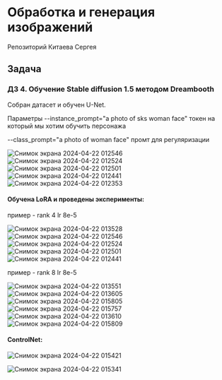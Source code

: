 # Обработка и генерация изображений

Репозиторий Китаева Сергея

## Задача 

### ДЗ 4. Обучение Stable diffusion 1.5 методом Dreambooth

Собран датасет и обучен U-Net.

Параметры
--instance_prompt="a photo of sks woman face" токен на который мы хотим обучить персонажа

--class_prompt="a photo of woman face" промт для регуляризации

![Снимок экрана 2024-04-22 012546](https://github.com/Sergey-Kit/itmo_image_generation_course/assets/82327055/b3c075da-09c5-47ee-9fc2-d2fba20b0e42)
![Снимок экрана 2024-04-22 012524](https://github.com/Sergey-Kit/itmo_image_generation_course/assets/82327055/5e1e2bdb-9a16-4904-9f52-62b1e21e3625)
![Снимок экрана 2024-04-22 012501](https://github.com/Sergey-Kit/itmo_image_generation_course/assets/82327055/0bcfe600-b5ca-43cc-8043-f8cd09473ea6)
![Снимок экрана 2024-04-22 012441](https://github.com/Sergey-Kit/itmo_image_generation_course/assets/82327055/eeeedfa6-4656-4c27-bf61-9933e720ef8e)
![Снимок экрана 2024-04-22 012353](https://github.com/Sergey-Kit/itmo_image_generation_course/assets/82327055/d6629fcc-7eb3-40da-bea7-599d4555fca9)



#### Обучена LoRA и проведены эксперименты: 

пример - rank 4 lr 8e-5

![Снимок экрана 2024-04-22 013528](https://github.com/Sergey-Kit/itmo_image_generation_course/assets/82327055/7f4e390d-6331-495d-a5e9-541f15953803)
![Снимок экрана 2024-04-22 012546](https://github.com/Sergey-Kit/itmo_image_generation_course/assets/82327055/53fc82c0-b533-48ea-bc75-6f830b22056f)
![Снимок экрана 2024-04-22 012524](https://github.com/Sergey-Kit/itmo_image_generation_course/assets/82327055/f4d41787-bf93-4c3d-b6d5-0f85b9bcf897)
![Снимок экрана 2024-04-22 012501](https://github.com/Sergey-Kit/itmo_image_generation_course/assets/82327055/533de96d-11fc-4b9f-a1e4-7e9175200fed)
![Снимок экрана 2024-04-22 012441](https://github.com/Sergey-Kit/itmo_image_generation_course/assets/82327055/6160f84d-2cee-4bd6-993d-47c0cb481adf)

пример - rank 8 lr 8e-5

![Снимок экрана 2024-04-22 013551](https://github.com/Sergey-Kit/itmo_image_generation_course/assets/82327055/92bc3ca0-ac1c-4534-9fbb-ab4b6c8758ad)
![Снимок экрана 2024-04-22 013605](https://github.com/Sergey-Kit/itmo_image_generation_course/assets/82327055/684483d8-ff78-4a44-b036-fd3d68d8aeab)
![Снимок экрана 2024-04-22 015805](https://github.com/Sergey-Kit/itmo_image_generation_course/assets/82327055/bb8ff9db-e35e-48c1-b8ec-b3ba070039bf)
![Снимок экрана 2024-04-22 015757](https://github.com/Sergey-Kit/itmo_image_generation_course/assets/82327055/7e5b1e30-2f12-40df-903f-ff608ec71622)
![Снимок экрана 2024-04-22 013610](https://github.com/Sergey-Kit/itmo_image_generation_course/assets/82327055/61f679dd-54c3-464c-b4d5-20b59e5a0843)
![Снимок экрана 2024-04-22 015809](https://github.com/Sergey-Kit/itmo_image_generation_course/assets/82327055/f65ba2a4-b49d-4e0e-a043-268bd2df6f95)

#### ControlNet:

![Снимок экрана 2024-04-22 015421](https://github.com/Sergey-Kit/itmo_image_generation_course/assets/82327055/c53b3e95-a3dd-4ebf-95b5-57a3b7683734)

![Снимок экрана 2024-04-22 015341](https://github.com/Sergey-Kit/itmo_image_generation_course/assets/82327055/49b1d871-2658-49aa-b18a-31d929f8a934)
